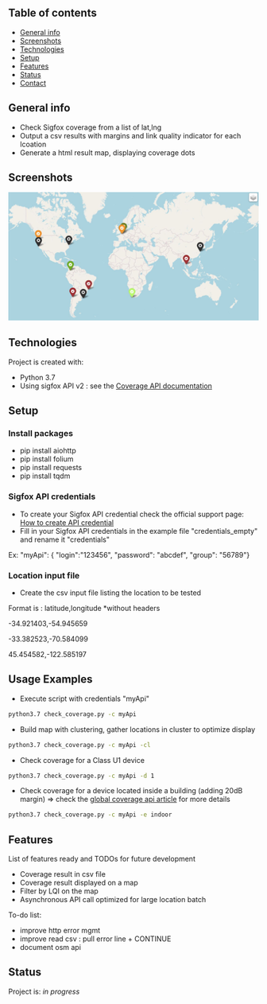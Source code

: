 ## Table of contents
* [General info](#general-info)
* [Screenshots](#screenshots)
* [Technologies](#technologies)
* [Setup](#setup)
* [Features](#features)
* [Status](#status)
* [Contact](#contact)

## General info
* Check Sigfox coverage from a list of lat,lng
* Output a csv results with margins and link quality indicator for each lcoation
* Generate a html result map, displaying coverage dots

## Screenshots
![Map result](./map_result.JPG)

## Technologies
Project is created with:
* Python 3.7
* Using sigfox API v2 : see the [Coverage API documentation](https://support.sigfox.com/apidocs#tag/Coverages)

## Setup
### Install packages
* pip install aiohttp
* pip install folium
* pip install requests
* pip install tqdm

### Sigfox API credentials
* To create your Sigfox API credential check the official support page: [How to create API credential](https://support.sigfox.com/docs/api-credential-creation)
* Fill in your Sigfox API credentials in the example file "credentials_empty" and rename it "credentials"

Ex: "myApi": { "login":"123456", "password": "abcdef", "group": "56789"}

### Location input file
* Create the csv input file listing the location to be tested

Format is : latitude,longitude     *without headers

-34.921403,-54.945659

-33.382523,-70.584099

45.454582,-122.585197


## Usage Examples

* Execute script with credentials "myApi"
```bash
python3.7 check_coverage.py -c myApi
```
* Build map with clustering, gather locations in cluster to optimize display
```bash
python3.7 check_coverage.py -c myApi -cl
```

* Check coverage for a Class U1 device
```bash
python3.7 check_coverage.py -c myApi -d 1
```

* Check coverage for a device located inside a building (adding 20dB margin) => check the [global coverage api article](https://support.sigfox.com/docs/global-coverage-api) for more details
```bash
python3.7 check_coverage.py -c myApi -e indoor
```

## Features
List of features ready and TODOs for future development
* Coverage result in csv file
* Coverage result displayed on a map
* Filter by LQI on the map
* Asynchronous API call optimized for large location batch

To-do list:
* improve http error mgmt
* improve read csv : pull error line + CONTINUE
* document osm api

## Status
Project is: _in progress_

